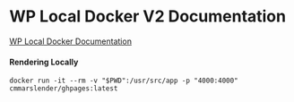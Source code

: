 # WP Local Docker V2 Documentation

[WP Local Docker Documentation](https://10up.github.io/wp-local-docker-docs/)

#### Rendering Locally

`docker run -it --rm -v "$PWD":/usr/src/app -p "4000:4000" cmmarslender/ghpages:latest`
